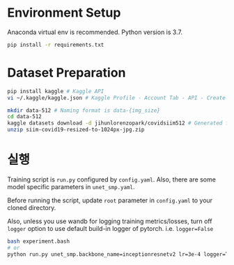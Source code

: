 # Environment Setup
Anaconda virtual env is recommended. Python version is 3.7.
```bash
pip install -r requirements.txt
```

# Dataset Preparation
```bash
pip install kaggle # Kaggle API
vi ~/.kaggle/kaggle.json # Kaggle Profile - Account Tab - API - Create New API Token  ex) {"usernames":"jihunlorenzopark", "key": "xxxxx"}

mkdir data-512 # Naming format is data-{img_size}
cd data-512
kaggle datasets download -d jihunlorenzopark/covidsiim512 # Generated from the code here https://www.kaggle.com/c/siim-covid19-detection/discussion/239918
unzip siim-covid19-resized-to-1024px-jpg.zip
```

# 실행
Training script is `run.py` configured by `config.yaml`. Also, there are some model specific parameters in `unet_smp.yaml`.

Before running the script, update `root` parameter in `config.yaml` to your cloned directory.

Also, unless you use wandb for logging training metrics/losses, turn off `logger` option to use default build-in logger of pytorch. i.e. `logger=False`
```bash
bash experiment.bash
# or
python run.py unet_smp.backbone_name=inceptionresnetv2 lr=3e-4 logger=True project=siim-covid-model-cv album=True losses=cls cv=skf fold=0
```

